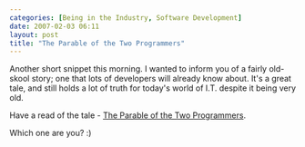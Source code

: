 ```yaml
---
categories: [Being in the Industry, Software Development]
date: 2007-02-03 06:11
layout: post
title: "The Parable of the Two Programmers"
---
```

Another short snippet this morning. I wanted to inform you of a fairly old-skool story; one that lots of developers will already know about. It's a great tale, and still holds a lot of truth for today's world of I.T. despite it being very old.

Have a read of the tale - <a href="http://www.csd.uwo.ca/staff/magi/personal/humour/Computer_Audience/The%20Parable%20of%20the%20Two%20Programmers.html" title="The Parable of the Two Programmers" target="_blank">The Parable of the Two Programmers</a>.

Which one are you? :)
